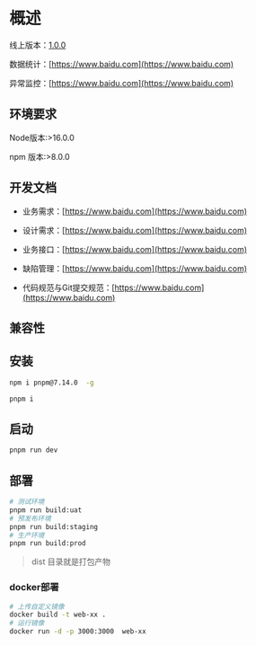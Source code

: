 <!--
 * @Date: 2023-06-13 20:24:06
 * @LastEditors: lai_hq@qq.com
 * @LastEditTime: 2023-06-14 11:48:13
 * @FilePath: \apph5f:\code\yideCode\3421\docs\index.md
-->
# 概述

线上版本：[1.0.0]()

数据统计：[https://www.baidu.com](https://www.baidu.com)

异常监控：[https://www.baidu.com](https://www.baidu.com)

## 环境要求

Node版本:>16.0.0

npm 版本:>8.0.0

## 开发文档

- 业务需求：[https://www.baidu.com](https://www.baidu.com)

- 设计需求：[https://www.baidu.com](https://www.baidu.com)

- 业务接口：[https://www.baidu.com](https://www.baidu.com)

- 缺陷管理：[https://www.baidu.com](https://www.baidu.com)

- 代码规范与Git提交规范：[https://www.baidu.com](https://www.baidu.com)

## 兼容性

## 安装

``` sh
npm i pnpm@7.14.0  -g

pnpm i
```

## 启动

``` sh
pnpm run dev
```

## 部署

``` sh
# 测试环境
pnpm run build:uat
# 预发布环境
pnpm run build:staging
# 生产环境
pnpm run build:prod
```

> dist 目录就是打包产物

### docker部署

``` sh
# 上传自定义镜像
docker build -t web-xx .
# 运行镜像
docker run -d -p 3000:3000  web-xx
```

